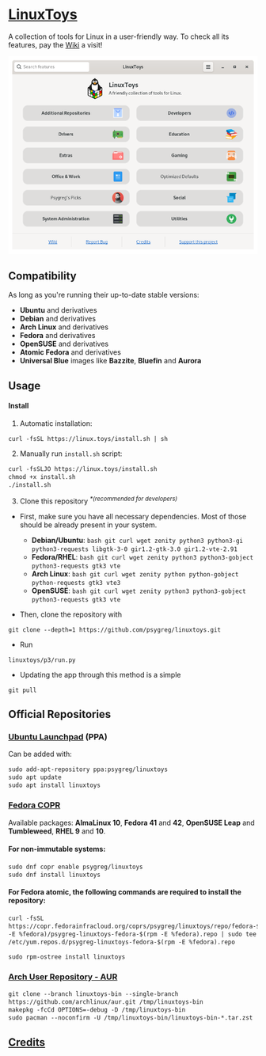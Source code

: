 # [LinuxToys](https://linux.toys)
A collection of tools for Linux in a user-friendly way. To check all its features, pay the [Wiki](https://linux.toys/knowledgebase.html) a visit!

<picture>
  <source media="(prefers-color-scheme: dark)" srcset="src/dark-lt.png">
  <img alt="LinuxToys Screenshot" src="src/light-lt.png">
</picture>

## Compatibility
As long as you're running their up-to-date stable versions:
- **Ubuntu** and derivatives
- **Debian** and derivatives
- **Arch Linux** and derivatives
- **Fedora** and derivatives
- **OpenSUSE** and derivatives
- **Atomic Fedora** and derivatives
- **Universal Blue** images like **Bazzite**, **Bluefin** and **Aurora**

## Usage
#### Install
1. Automatic installation:
```
curl -fsSL https://linux.toys/install.sh | sh
```

2. Manually run `install.sh` script:
```
curl -fsSLJO https://linux.toys/install.sh
chmod +x install.sh
./install.sh
```

3. Clone this repository <sup>*\*(recommended for developers)*</sup>

- First, make sure you have all necessary dependencies. Most of those should be already present in your system.
	- **Debian/Ubuntu**: `bash git curl wget zenity python3 python3-gi python3-requests libgtk-3-0 gir1.2-gtk-3.0 gir1.2-vte-2.91`
	- **Fedora/RHEL**: `bash git curl wget zenity python3 python3-gobject python3-requests gtk3 vte`
	- **Arch Linux**: `bash git curl wget zenity python python-gobject python-requests gtk3 vte3`
	- **OpenSUSE**: `bash git curl wget zenity python3 python3-gobject python3-requests gtk3 vte`

- Then, clone the repository with
```
git clone --depth=1 https://github.com/psygreg/linuxtoys.git
```

- Run
```
linuxtoys/p3/run.py
```

- Updating the app through this method is a simple
```
git pull
```

## Official Repositories
### [Ubuntu Launchpad](https://launchpad.net/~psygreg/+archive/ubuntu/linuxtoys) (PPA)
Can be added with:

```
sudo add-apt-repository ppa:psygreg/linuxtoys
sudo apt update
sudo apt install linuxtoys
```

### [Fedora COPR](https://copr.fedorainfracloud.org/coprs/psygreg/linuxtoys/)
Available packages: **AlmaLinux 10**, **Fedora 41** and **42**, **OpenSUSE Leap** and **Tumbleweed**, **RHEL 9** and **10**.

#### For non-immutable systems:
```
sudo dnf copr enable psygreg/linuxtoys
sudo dnf install linuxtoys
```

#### For Fedora atomic, the following commands are required to install the repository:
```
curl -fsSL https://copr.fedorainfracloud.org/coprs/psygreg/linuxtoys/repo/fedora-$(rpm -E %fedora)/psygreg-linuxtoys-fedora-$(rpm -E %fedora).repo | sudo tee /etc/yum.repos.d/psygreg-linuxtoys-fedora-$(rpm -E %fedora).repo
```
```
sudo rpm-ostree install linuxtoys
```

### [Arch User Repository - AUR](https://aur.archlinux.org/packages/linuxtoys-bin)
```
git clone --branch linuxtoys-bin --single-branch https://github.com/archlinux/aur.git /tmp/linuxtoys-bin
makepkg -fcCd OPTIONS=-debug -D /tmp/linuxtoys-bin
sudo pacman --noconfirm -U /tmp/linuxtoys-bin/linuxtoys-bin-*.tar.zst
```

## [Credits](https://linux.toys/credits.html)
